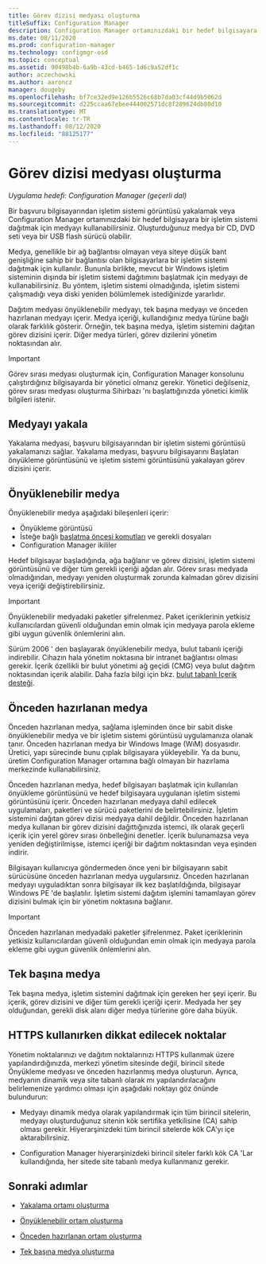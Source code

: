 ```yaml
---
title: Görev dizisi medyası oluşturma
titleSuffix: Configuration Manager
description: Configuration Manager ortamınızdaki bir hedef bilgisayara bir işletim sistemi dağıtmak için görev dizisi medyası oluşturun.
ms.date: 08/11/2020
ms.prod: configuration-manager
ms.technology: configmgr-osd
ms.topic: conceptual
ms.assetid: 90498b4b-6a9b-43cd-b465-1d6c9a52df1c
author: aczechowski
ms.author: aaroncz
manager: dougeby
ms.openlocfilehash: bf7ce32ed9e126b5526c68b7da03cf44d9b5062d
ms.sourcegitcommit: d225ccaa67ebee444002571dc8f289624db80d10
ms.translationtype: MT
ms.contentlocale: tr-TR
ms.lasthandoff: 08/12/2020
ms.locfileid: "88125177"
---
```

# <a name="create-task-sequence-media"></a>Görev dizisi medyası oluşturma

*Uygulama hedefi: Configuration Manager (geçerli dal)*

Bir başvuru bilgisayarından işletim sistemi görüntüsü yakalamak veya Configuration Manager ortamınızdaki bir hedef bilgisayara bir işletim sistemi dağıtmak için medyayı kullanabilirsiniz. Oluşturduğunuz medya bir CD, DVD seti veya bir USB flash sürücü olabilir.

Medya, genellikle bir ağ bağlantısı olmayan veya siteye düşük bant genişliğine sahip bir bağlantısı olan bilgisayarlara bir işletim sistemi dağıtmak için kullanılır. Bununla birlikte, mevcut bir Windows işletim sisteminin dışında bir işletim sistemi dağıtımını başlatmak için medyayı de kullanabilirsiniz. Bu yöntem, işletim sistemi olmadığında, işletim sistemi çalışmadığı veya diski yeniden bölümlemek istediğinizde yararlıdır.

Dağıtım medyası önyüklenebilir medyayı, tek başına medyayı ve önceden hazırlanan medyayı içerir. Medya içeriği, kullandığınız medya türüne bağlı olarak farklılık gösterir. Örneğin, tek başına medya, işletim sistemini dağıtan görev dizisini içerir. Diğer medya türleri, görev dizilerini yönetim noktasından alır.

> [!IMPORTANT]
> Görev sırası medyası oluşturmak için, Configuration Manager konsolunu çalıştırdığınız bilgisayarda bir yönetici olmanız gerekir. Yönetici değilseniz, görev sırası medyası oluşturma Sihirbazı 'nı başlattığınızda yönetici kimlik bilgileri istenir.

## <a name="capture-media"></a><a name="BKMK_PlanCaptureMedia"></a>Medyayı yakala

Yakalama medyası, başvuru bilgisayarından bir işletim sistemi görüntüsü yakalamanızı sağlar. Yakalama medyası, başvuru bilgisayarını Başlatan önyükleme görüntüsünü ve işletim sistemi görüntüsünü yakalayan görev dizisini içerir.

## <a name="bootable-media"></a><a name="BKMK_PlanBootableMedia"></a>Önyüklenebilir medya

Önyüklenebilir medya aşağıdaki bileşenleri içerir:

- Önyükleme görüntüsü
- İsteğe bağlı [başlatma öncesi komutları](../understand/prestart-commands-for-task-sequence-media.md) ve gerekli dosyaları
- Configuration Manager ikililer

Hedef bilgisayar başladığında, ağa bağlanır ve görev dizisini, işletim sistemi görüntüsünü ve diğer tüm gerekli içeriği ağdan alır. Görev sırası medyada olmadığından, medyayı yeniden oluşturmak zorunda kalmadan görev dizisini veya içeriği değiştirebilirsiniz.  

> [!IMPORTANT]  
> Önyüklenebilir medyadaki paketler şifrelenmez. Paket içeriklerinin yetkisiz kullanıcılardan güvenli olduğundan emin olmak için medyaya parola ekleme gibi uygun güvenlik önlemlerini alın.  

Sürüm 2006 ' den başlayarak önyüklenebilir medya, bulut tabanlı içeriği indirebilir. Cihazın hala yönetim noktasına bir intranet bağlantısı olması gerekir. İçerik özellikli bir bulut yönetimi ağ geçidi (CMG) veya bulut dağıtım noktasından içerik alabilir.<!--6209223--> Daha fazla bilgi için bkz. [bulut tabanlı Içerik desteği](use-bootable-media-to-deploy-windows-over-the-network.md#support-for-cloud-based-content).

## <a name="prestaged-media"></a><a name="BKMK_PlanPrestagedMedia"></a>Önceden hazırlanan medya

Önceden hazırlanan medya, sağlama işleminden önce bir sabit diske önyüklenebilir medya ve bir işletim sistemi görüntüsü uygulamanıza olanak tanır. Önceden hazırlanan medya bir Windows Image (WıM) dosyasıdır. Üretici, yapı sürecinde bunu çıplak bilgisayara yükleyebilir. Ya da bunu, üretim Configuration Manager ortamına bağlı olmayan bir hazırlama merkezinde kullanabilirsiniz.

Önceden hazırlanan medya, hedef bilgisayarı başlatmak için kullanılan önyükleme görüntüsünü ve hedef bilgisayara uygulanan işletim sistemi görüntüsünü içerir. Önceden hazırlanan medyaya dahil edilecek uygulamaları, paketleri ve sürücü paketlerini de belirtebilirsiniz. İşletim sistemini dağıtan görev dizisi medyaya dahil değildir. Önceden hazırlanan medya kullanan bir görev dizisini dağıttığınızda istemci, ilk olarak geçerli içerik için yerel görev sırası önbelleğini denetler. İçerik bulunamazsa veya yeniden değiştirilmişse, istemci içeriği bir dağıtım noktasından veya eşinden indirir.  

Bilgisayarı kullanıcıya göndermeden önce yeni bir bilgisayarın sabit sürücüsüne önceden hazırlanan medya uygularsınız. Önceden hazırlanan medyayı uyguladıktan sonra bilgisayar ilk kez başlatıldığında, bilgisayar Windows PE 'de başlatılır. İşletim sistemi dağıtım işlemini tamamlayan görev dizisini bulmak için bir yönetim noktasına bağlanır.  

> [!IMPORTANT]
> Önceden hazırlanan medyadaki paketler şifrelenmez. Paket içeriklerinin yetkisiz kullanıcılardan güvenli olduğundan emin olmak için medyaya parola ekleme gibi uygun güvenlik önlemlerini alın.

## <a name="standalone-media"></a><a name="BKMK_PlanStandaloneMedia"></a>Tek başına medya

Tek başına medya, işletim sistemini dağıtmak için gereken her şeyi içerir. Bu içerik, görev dizisini ve diğer tüm gerekli içeriği içerir. Medyada her şey olduğundan, gerekli disk alanı diğer medya türlerine göre daha büyük.

## <a name="considerations-when-using-https"></a>HTTPS kullanırken dikkat edilecek noktalar

Yönetim noktalarınızı ve dağıtım noktalarınızı HTTPS kullanmak üzere yapılandırdığınızda, merkezi yönetim sitesinde değil, birincil sitede Önyükleme medyası ve önceden hazırlanmış medya oluşturun. Ayrıca, medyanın dinamik veya site tabanlı olarak mı yapılandırılacağını belirlemenize yardımcı olması için aşağıdaki noktayı göz önünde bulundurun:  

- Medyayı dinamik medya olarak yapılandırmak için tüm birincil sitelerin, medyayı oluşturduğunuz sitenin kök sertifika yetkilisine (CA) sahip olması gerekir. Hiyerarşinizdeki tüm birincil sitelerde kök CA'yı içe aktarabilirsiniz.  

- Configuration Manager hiyerarşinizdeki birincil siteler farklı kök CA 'Lar kullandığında, her sitede site tabanlı medya kullanmanız gerekir.  

## <a name="next-steps"></a>Sonraki adımlar

- [Yakalama ortamı oluşturma](create-capture-media.md)

- [Önyüklenebilir ortam oluşturma](create-bootable-media.md)

- [Önceden hazırlanan ortam oluşturma](create-prestaged-media.md)

- [Tek başına medya oluşturma](create-stand-alone-media.md)
